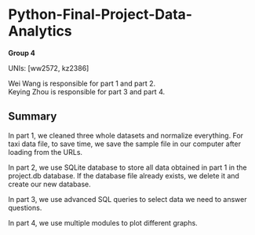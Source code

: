 # Python-Final-Project-Data-Analytics
**Group 4**

UNIs: [ww2572, kz2386]

Wei Wang is responsible for part 1 and part 2.  
Keying Zhou is responsible for part 3 and part 4.

## Summary
In part 1, we cleaned three whole datasets and normalize everything. For taxi data file, to save time, we save the sample file in our computer after loading from the URLs.

In part 2, we use SQLite database to store all data obtained in part 1 in the project.db database. If the database file already exists, we delete it and create our new database.

In part 3, we use advanced SQL queries to select data we need to answer questions.

In part 4, we use multiple modules to plot different graphs.

